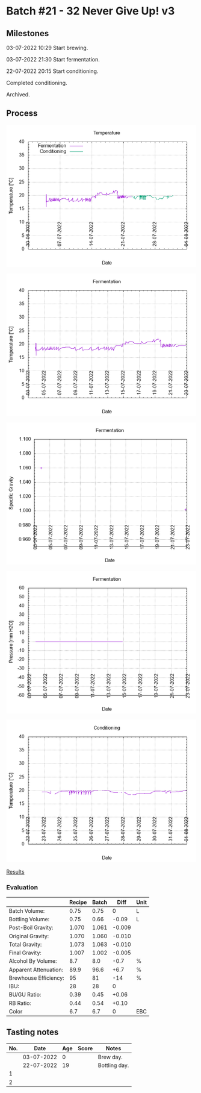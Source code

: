 # Batch #21 - 32 Never Give Up! v3

## Milestones

03-07-2022 10:29 Start brewing.

03-07-2022 21:30 Start fermentation.

22-07-2022 20:15 Start conditioning.

Completed conditioning.

Archived.

## Process

![temperature](temperature.png)

![fermentation](fermentation.png)

![specific gravity](gravity.png)

![pressure](pressure.png)

![conditioning](conditioning.png)

[Results](./Batch__results.pdf)

### Evaluation

|                         | Recipe | Batch | Diff   | Unit |
|-------------------------|--------|-------|--------|------|
| Batch Volume:           | 0.75   | 0.75  | 0      | L    |
| Bottling Volume:        | 0.75   | 0.66  | -0.09  | L    |
| Post-Boil Gravity:      | 1.070  | 1.061 | -0.009 |      |
| Original Gravity:       | 1.070  | 1.060 | -0.010 |      |
| Total Gravity:          | 1.073  | 1.063 | -0.010 |      |
| Final Gravity:          | 1.007  | 1.002 | -0.005 |      |
| Alcohol By Volume:      | 8.7    | 8.0   | -0.7   | %    |
| Apparent Attenuation:   | 89.9   | 96.6  | +6.7   | %    |
| Brewhouse Efficiency:   | 95     | 81    | -14    | %    |
| IBU:                    | 28     | 28    | 0      |      |
| BU/GU Ratio:            | 0.39   | 0.45  | +0.06  |      |
| RB Ratio:               | 0.44   | 0.54  | +0.10  |      |
| Color                   | 6.7    | 6.7   | 0      | EBC  |

## Tasting notes

| No. | Date       | Age | Score | Notes |
|-----|------------|-----|-------|-------|
|     | 03-07-2022 |   0 |       | Brew day. |
|     | 22-07-2022 |  19 |       | Bottling day. |
|   1 |            |     |       |  |
|   2 |            |     |       |  |
